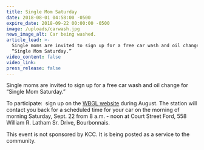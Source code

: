 ```yaml
---
title: Single Mom Saturday
date: 2018-08-01 04:58:00 -0500
expire_date: 2018-09-22 00:00:00 -0500
image: /uploads/carwash.jpg
news_image_alt: Car being washed.
article_lead: >-
  Single moms are invited to sign up for a free car wash and oil change for
  “Single Mom Saturday.”
video_content: false
video_link:
press_release: false
---
```


Single moms are invited to sign up for a free car wash and oil change for “Single Mom Saturday.”

To participate:&nbsp; sign up on the [WBGL website](https://www.wbgl.org/) during August. The station will contact you back for a scheduled time for your car on the morning of morning Saturday, Sept. 22 from 8 a.m. - noon at Court Street Ford, 558 William R. Latham Sr. Drive, Bourbonnais.

This event is not sponsored by KCC. It is being posted as a service to the community.
